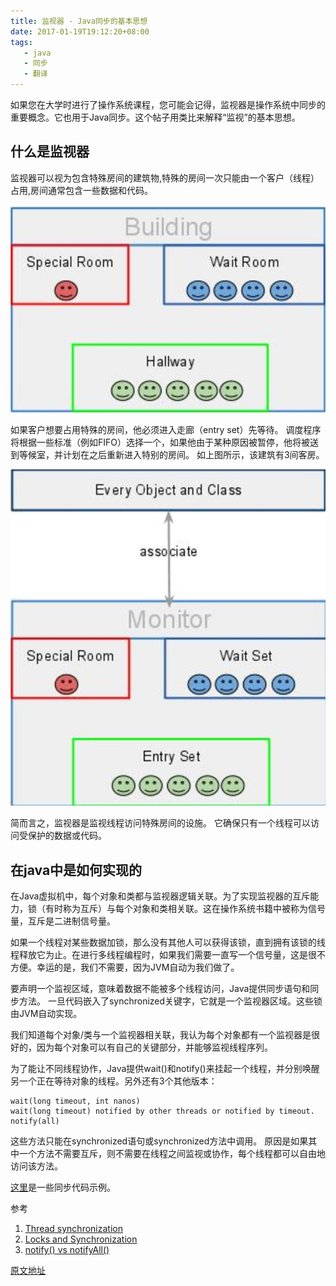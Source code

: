 ```yaml
---
title: 监视器 - Java同步的基本思想
date: 2017-01-19T19:12:20+08:00
tags:
   - java
   - 同步
   - 翻译
---
```


如果您在大学时进行了操作系统课程，您可能会记得，监视器是操作系统中同步的重要概念。它也用于Java同步。这个帖子用类比来解释“监视”的基本思想。

## 什么是监视器
监视器可以视为包含特殊房间的建筑物,特殊的房间一次只能由一个客户（线程）占用,房间通常包含一些数据和代码。

![building](monitors/building.png)

如果客户想要占用特殊的房间，他必须进入走廊（entry set）先等待。 调度程序将根据一些标准（例如FIFO）选择一个，如果他由于某种原因被暂停，他将被送到等候室，并计划在之后重新进入特别的房间。 如上图所示，该建筑有3间客房。

![building2](monitors/building2.png)

简而言之，监视器是监视线程访问特殊房间的设施。 它确保只有一个线程可以访问受保护的数据或代码。

## 在java中是如何实现的

在Java虚拟机中，每个对象和类都与监视器逻辑关联。为了实现监视器的互斥能力，锁（有时称为互斥）与每个对象和类相关联。这在操作系统书籍中被称为信号量，互斥是二进制信号量。

如果一个线程对某些数据加锁，那么没有其他人可以获得该锁，直到拥有该锁的线程释放它为止。在进行多线程编程时，如果我们需要一直写一个信号量，这是很不方便。幸运的是，我们不需要，因为JVM自动为我们做了。

要声明一个监视区域，意味着数据不能被多个线程访问，Java提供同步语句和同步方法。 一旦代码嵌入了synchronized关键字，它就是一个监视器区域。这些锁由JVM自动实现。

我们知道每个对象/类与一个监视器相关联，我认为每个对象都有一个监视器是很好的，因为每个对象可以有自己的关键部分，并能够监视线程序列。

为了能让不同线程协作，Java提供wait()和notify()来挂起一个线程，并分别唤醒另一个正在等待对象的线程。另外还有3个其他版本：

```
wait(long timeout, int nanos)
wait(long timeout) notified by other threads or notified by timeout. 
notify(all)
```

这些方法只能在synchronized语句或synchronized方法中调用。 原因是如果其中一个方法不需要互斥，则不需要在线程之间监视或协作，每个线程都可以自由地访问该方法。

[这里](http://www.programcreek.com/2009/02/notify-and-wait-example/)是一些同步代码示例。

参考

1.	[Thread synchronization](http://www.artima.com/insidejvm/ed2/threadsynch.html)
2.	[Locks and Synchronization](http://docs.oracle.com/javase/tutorial/essential/concurrency/locksync.html)
3.	[notify() vs notifyAll()](http://stackoverflow.com/questions/3807715/java-notify-vs-notifyall-possible-deadlock)

[原文地址](http://www.programcreek.com/2011/12/monitors-java-synchronization-mechanism/)
